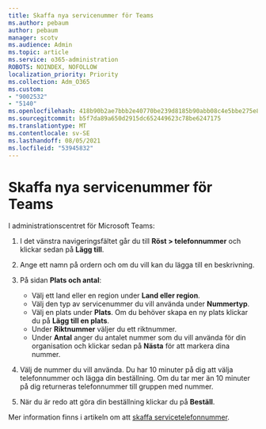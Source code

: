 ```yaml
---
title: Skaffa nya servicenummer för Teams
ms.author: pebaum
author: pebaum
manager: scotv
ms.audience: Admin
ms.topic: article
ms.service: o365-administration
ROBOTS: NOINDEX, NOFOLLOW
localization_priority: Priority
ms.collection: Adm_O365
ms.custom:
- "9002532"
- "5140"
ms.openlocfilehash: 418b90b2ae7bbb2e40770be239d8185b90abb08c4e5bbe275e80f64966e97413
ms.sourcegitcommit: b5f7da89a650d2915dc652449623c78be6247175
ms.translationtype: MT
ms.contentlocale: sv-SE
ms.lasthandoff: 08/05/2021
ms.locfileid: "53945832"
---
```

# <a name="get-new-service-numbers-for-teams"></a>Skaffa nya servicenummer för Teams

I administrationscentret för Microsoft Teams:

1. I det vänstra navigeringsfältet går du till **Röst > telefonnummer** och klickar sedan på **Lägg till**.
2. Ange ett namn på ordern och om du vill kan du lägga till en beskrivning.
3. På sidan **Plats och antal**:

    - Välj ett land eller en region under **Land eller region**.
    - Välj den typ av servicenummer du vill använda under **Nummertyp**.
    - Välj en plats under **Plats**. Om du behöver skapa en ny plats klickar du på **Lägg till en plats**.
    - Under **Riktnummer** väljer du ett riktnummer.
    - Under **Antal** anger du antalet nummer som du vill använda för din organisation och klickar sedan på **Nästa** för att markera dina nummer.
    
4. Välj de nummer du vill använda. Du har 10 minuter på dig att välja telefonnummer och lägga din beställning. Om du tar mer än 10 minuter på dig returneras telefonnummer till gruppen med nummer.
5. När du är redo att göra din beställning klickar du på **Beställ**.

Mer information finns i artikeln om att [skaffa servicetelefonnummer](https://docs.microsoft.com/microsoftteams/getting-service-phone-numbers).
